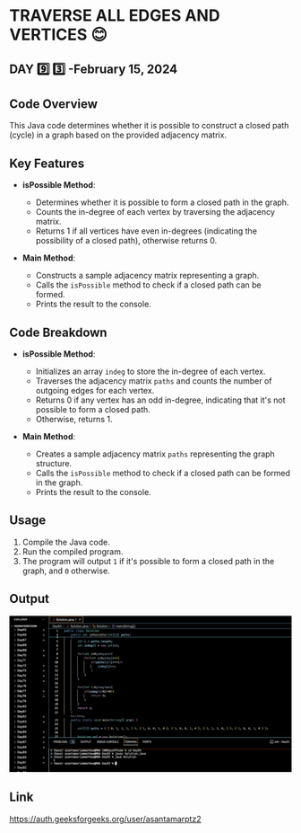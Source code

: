 # TRAVERSE ALL EDGES AND VERTICES :blush:
## DAY :nine: :three: -February 15, 2024

## Code Overview

This Java code determines whether it is possible to construct a closed path (cycle) in a graph based on the provided adjacency matrix.

## Key Features

- **isPossible Method**:
  - Determines whether it is possible to form a closed path in the graph.
  - Counts the in-degree of each vertex by traversing the adjacency matrix.
  - Returns 1 if all vertices have even in-degrees (indicating the possibility of a closed path), otherwise returns 0.

- **Main Method**:
  - Constructs a sample adjacency matrix representing a graph.
  - Calls the `isPossible` method to check if a closed path can be formed.
  - Prints the result to the console.

## Code Breakdown

- **isPossible Method**:
  - Initializes an array `indeg` to store the in-degree of each vertex.
  - Traverses the adjacency matrix `paths` and counts the number of outgoing edges for each vertex.
  - Returns 0 if any vertex has an odd in-degree, indicating that it's not possible to form a closed path.
  - Otherwise, returns 1.

- **Main Method**:
  - Creates a sample adjacency matrix `paths` representing the graph structure.
  - Calls the `isPossible` method to check if a closed path can be formed in the graph.
  - Prints the result to the console.

## Usage

1. Compile the Java code.
2. Run the compiled program.
3. The program will output `1` if it's possible to form a closed path in the graph, and `0` otherwise.



## Output

![Reference Image](s93.png)

## Link
<https://auth.geeksforgeeks.org/user/asantamarptz2>
